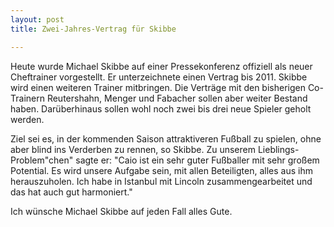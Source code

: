 ```yaml
---
layout: post
title: Zwei-Jahres-Vertrag für Skibbe

---
```


Heute wurde Michael Skibbe auf einer Pressekonferenz offiziell als neuer Cheftrainer vorgestellt. Er unterzeichnete einen Vertrag bis 2011. Skibbe wird einen weiteren Trainer mitbringen. Die Verträge mit den bisherigen Co-Trainern Reutershahn, Menger und Fabacher sollen aber weiter Bestand haben. Darüberhinaus sollen wohl noch zwei bis drei neue Spieler geholt werden.

Ziel sei es, in der kommenden Saison attraktiveren Fußball zu spielen, ohne aber blind ins Verderben zu rennen, so Skibbe. Zu unserem Lieblings-Problem"chen" sagte er: "Caio ist ein sehr guter Fußballer mit sehr großem Potential. Es wird unsere Aufgabe sein, mit allen Beteiligten, alles aus ihm herauszuholen. Ich habe in Istanbul mit Lincoln zusammengearbeitet und das hat auch gut harmoniert."

Ich wünsche Michael Skibbe auf jeden Fall alles Gute.
